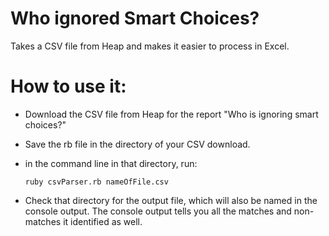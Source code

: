 # Who ignored Smart Choices?
Takes a CSV file from Heap and makes it easier to process in Excel.

# How to use it:
- Download the CSV file from Heap for the report "Who is ignoring smart choices?"
- Save the rb file in the directory of your CSV download.
- in the command line in that directory, run:

      ruby csvParser.rb nameOfFile.csv
- Check that directory for the output file, which will also be named in the console output. The console output tells you all the matches and non-matches it identified as well.
